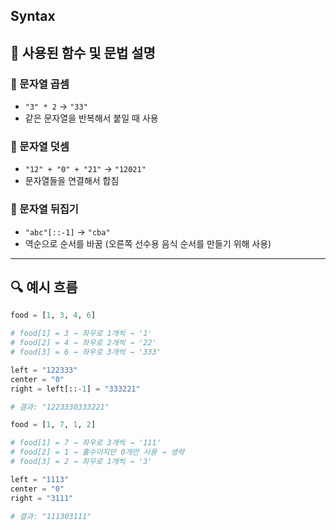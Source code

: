 ## Syntax

## 🔹 사용된 함수 및 문법 설명

### 🔹 문자열 곱셈
- `"3" * 2` → `"33"`
- 같은 문자열을 반복해서 붙일 때 사용

### 🔹 문자열 덧셈
- `"12" + "0" + "21"` → `"12021"`
- 문자열들을 연결해서 합침

### 🔹 문자열 뒤집기
- `"abc"[::-1]` → `"cba"`
- 역순으로 순서를 바꿈 (오른쪽 선수용 음식 순서를 만들기 위해 사용)

---

## 🔍 예시 흐름

```python
food = [1, 3, 4, 6]

# food[1] = 3 → 좌우로 1개씩 → '1'
# food[2] = 4 → 좌우로 2개씩 → '22'
# food[3] = 6 → 좌우로 3개씩 → '333'

left = "122333"
center = "0"
right = left[::-1] = "333221"

# 결과: "1223330333221"
```

```python
food = [1, 7, 1, 2]

# food[1] = 7 → 좌우로 3개씩 → '111'
# food[2] = 1 → 홀수이지만 0개만 사용 → 생략
# food[3] = 2 → 좌우로 1개씩 → '3'

left = "1113"
center = "0"
right = "3111"

# 결과: "111303111"
```
